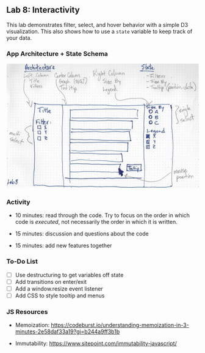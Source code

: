 ## Lab 8: Interactivity

This lab demonstrates filter, select, and hover behavior with a simple D3 visualization. This also shows how to use a `state` variable to keep track of your data.

### App Architecture + State Schema

![aass](./architecture.jpg)

### Activity

- 10 minutes: read through the code. Try to focus on the order in which code is _executed_, not necessarily the order in which it is written.

- 15 minutes: discussion and questions about the code

- 15 minutes: add new features together

### To-Do List

- [ ] Use destructuring to get variables off state
- [ ] Add transitions on enter/exit
- [ ] Add a window.resize event listener
- [ ] Add CSS to style tooltip and menus

### JS Resources

- Memoization: https://codeburst.io/understanding-memoization-in-3-minutes-2e58daf33a19?gi=b244a9ff3b1b

- Immutability: https://www.sitepoint.com/immutability-javascript/

